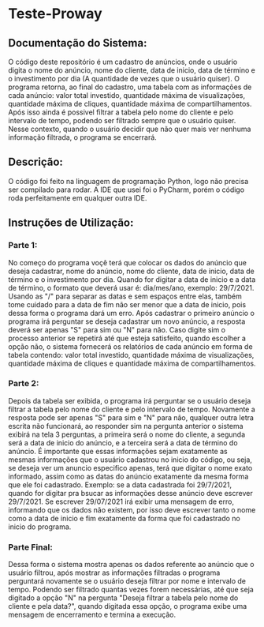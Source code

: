 # Teste-Proway
 
<h2> Documentação do Sistema: </h2>
   O código deste repositório é um cadastro de anúncios, onde o usuário digita o nome do anúncio, nome do cliente, data de inicio, data de término e o investimento por dia (A quantidade de vezes que o usuário quiser). O programa retorna, ao final do cadastro, uma tabela com as informações de cada anúncio: valor total investido, quantidade máxima de visualizações, quantidade máxima de cliques, quantidade máxima de compartilhamentos. Após isso ainda é possivel filtrar a tabela pelo nome do cliente e pelo intervalo de tempo, podendo ser filtrado sempre que o usuário quiser. Nesse contexto, quando o usuário decidir que não quer mais ver nenhuma informação filtrada, o programa se encerrará.
   <h2>Descrição: </h2>
   O código foi feito na linguagem de programação Python, logo não precisa ser compilado para rodar. A IDE que usei foi o PyCharm, porém o código roda perfeitamente em qualquer outra IDE.
    <h2>Instruções de Utilização: </h2>
    <h3>Parte 1: </h3>
    No começo do programa voçê terá que colocar os dados do anúncio que deseja cadastrar, nome do anúncio, nome do cliente, data de inicio, data de término e o investimento por dia. Quando for digitar a data de inicio e a data de término, o formato que deverá usar é: dia/mes/ano, exemplo: 29/7/2021. Usando as "/" para separar as datas e sem espaços entre elas, também tome cuidado para a data de fim não ser menor que a data de inicio, pois dessa forma o programa dará um erro. Após cadastrar o primeiro anúncio o programa irá perguntar se deseja cadastrar um novo anúncio, a resposta deverá ser apenas "S" para sim ou "N" para não. Caso digite sim o processo anterior se repetirá até que esteja satisfeito, quando escolher a opção não, o sistema fornecerá os relatórios de cada anúncio em forma de tabela contendo: valor total investido, quantidade máxima de visualizações, quantidade máxima de cliques e quantidade máxima de compartilhamentos.
    <h3>Parte 2: </h3>
    Depois da tabela ser exibida, o programa irá perguntar se o usuário deseja filtrar a tabela pelo nome do cliente e pelo intervalo de tempo. Novamente a resposta pode ser apenas "S" para sim e "N" para não, qualquer outra letra escrita não funcionará, ao responder sim na pergunta anterior o sistema exibirá na tela 3 perguntas, a primeira será o nome do cliente, a segunda será a data de inicio do anúncio, e a terceira será a data de término do anúncio. É importante que essas informações sejam exatamente as mesmas informações que o usuário cadastrou no inicio do código, ou seja, se deseja ver um anuncio especifico apenas, terá que digitar o nome exato informado, assim como as datas do anúncio exatamente da mesma forma que ele foi cadastrado. Exemplo: se a data cadastrada foi 29/7/2021, quando for digitar pra bsucar as informações desse anúncio deve escrever 29/7/2021. Se escrever 29/07/2021 irá exibir uma mensagem de erro, informando que os dados não existem, por isso deve escrever tanto o nome como a data de inicio e fim exatamente da forma que foi cadastrado no inicio do programa.
    <h3>Parte Final: </h3>
    Dessa forma o sistema mostra apenas os dados referente ao anúncio que o usuário filtrou, após mostrar as informações filtradas o programa perguntará novamente se o usuário deseja filtrar por nome e intervalo de tempo. Podendo ser filtrado quantas vezes forem necessárias, até que seja digitado a opção "N" na pergunta "Deseja filtrar a tabela pelo nome do cliente e pela data?", quando digitada essa opção, o programa exibe uma mensagem de encerramento e termina a execução.
